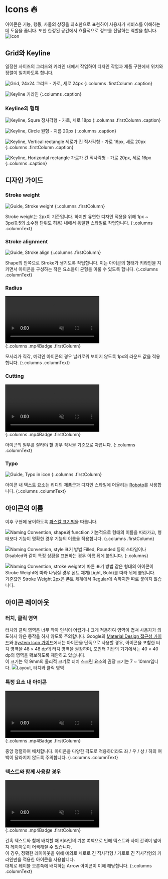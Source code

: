 ---
---

# Icons 🔥

아이콘은 기능, 행동, 사물의 상징을 최소한으로 표현하여 사용자가 서비스를 이해하는 데 도움을 줍니다. 또한 한정된 공간에서 효율적으로 정보를 전달하는 역할을 합니다. 
![Icon](system-icon/icon-intro.png)

## Grid와 Keyline

일정한 사이즈의 그리드와 키라인 내에서 작업하여 디자인 작업과 제품 구현에서 위치와 정렬이 일치하도록 합니다.
<div class="columnWrapper" markdown="1">

![Grid, 24x24](system-icon/icon-grid.png) 
그리드 - 가로, 세로 24px
{:.columns .firstColumn .caption}

![Keyline](system-icon/icon-keyline.png)
키라인
{:.columns .caption}

</div>

### Keyline의 형태
<div class="columnWrapper" markdown="1">

![Keyline, Squre](system-icon/icon-keyline-squre.png)
정사각형 - 가로, 세로 18px
{:.columns .firstColumn .caption}

![Keyline, Circle](system-icon/icon-keyline-circle.png)
원형 - 지름 20px
{:.columns .caption}

</div>

<div class="columnWrapper" markdown="1">

![Keyline, Vertical rectangle](system-icon/icon-keyline-vertical.png) 
세로가 긴 직사각형 - 가로 16px, 세로 20px
{:.columns .firstColumn .caption}

![Keyline, Horizontal rectangle](system-icon/icon-keyline-horizontal.png)
가로가 긴 직사각형 - 가로 20px, 세로 16px
{:.columns .caption}
</div>

## 디자인 가이드
### Stroke weight

<div class="columnWrapper" markdown="1">

![Guide, Stroke weight](system-icon/icon-guide-stroke.png) 
{:.columns .firstColumn}

Stroke weight는 2px이 기준입니다. 
하지만 유연한 디자인 적용을 위해 1px ~ 3px(0.5의 소수점 단위도 허용) 내에서 동일한 스타일로 작업합니다. 
{:.columns .columnText}

</div>

### Stroke alignment

<div class="columnWrapper" markdown="1">

![Guide, Stroke align](system-icon/icon-guide-align.png) 
{:.columns .firstColumn}

Shape의 안쪽으로 Stroke가 생기도록 작업합니다.
이는 아이콘의 형태가 키라인을 지키면서 아이콘을 구성하는 작은 요소들이 균형을 이룰 수 있도록 합니다.
{:.columns .columnText}

</div>

### Radius

<div class="columnWrapper" markdown="1">

<div>
    <video autoplay loop muted playsinline><source src="system-icon/icon-guide-radius.mp4" type="video/mp4"> 지금 접속하신 브라우저는 비디오를 지원하지 않습니다.</video>
</div>
{:.columns .mp4Badge .firstColumn}

모서리가 직각, 예각인 아이콘의 경우 날카로워 보이지 않도록 1px의 라운드 값을 적용합니다.
{:.columns .columnText}

</div>

### Cutting

<div class="columnWrapper" markdown="1">

<div>
    <video autoplay loop muted playsinline><source src="system-icon/icon-guide-cutting.mp4" type="video/mp4"> 지금 접속하신 브라우저는 비디오를 지원하지 않습니다.</video>
</div>
{:.columns .mp4Badge .firstColumn}

아이콘의 일부를 잘라야 할 경우 직각을 기준으로 자릅니다.
{:.columns .columnText}

</div>

### Typo

<div class="columnWrapper" markdown="1">

![Guide, Typo in icon](system-icon/icon-guide-typo.png) 
{:.columns .firstColumn}

아이콘 내 텍스트 요소는 리디의 제품군과 디자인 스타일에 어울리는 [Roboto](https://fonts.google.com/specimen/Roboto)를 사용합니다.
{:.columns .columnText}

</div>

## 아이콘의 이름
이후 구현에 용이하도록 [파스칼 표기법](https://medium.com/better-programming/string-case-styles-camel-pascal-snake-and-kebab-case-981407998841)을 따릅니다.

<div class="columnWrapper" markdown="1">

![Naming Convention, shape과 functiion](system-icon/icon-name-function.png) 
기본적으로 형태의 이름을 따라가고, 형태보다 기능이 명확한 경우 기능의 이름을 적용합니다.
{:.columns .firstColumn}

![Naming Convention, style 표기 방법](system-icon/icon-name-style.png)
Filled, Rounded 등의 스타일이나 Disabled와 같이 특정 상황을 표현하는 경우 이름 뒤에 붙입니다.
{:.columns}

</div>

![Naming Convention, stroke weight에 따른 표기 방법](system-icon/icon-name-stroke.png)
같은 형태의 아이콘이 Stroke Weight에 따라 나눠질 경우 폰트 체계(Light, Bold)를 따라 뒤에 붙입니다.  
기준값인 Stroke Weight 2px은 폰트 체계에서 Regular에 속하지만 따로 붙이지 않습니다.

## 아이콘 레이아웃
### 터치, 클릭 영역
터치와 클릭 영역은 너무 작아 인식이 어렵거나 크게 적용하여 영역이 겹쳐 사용자가 의도하지 않은 동작을 하지 않도록 주의합니다. Google의 [Material Design 접근성 가이드](https://material.io/design/usability/accessibility.html#layout-typography)와 [System Icon 가이드](https://material.io/design/iconography/system-icons.html#system-icon-metrics)에서는 아이콘을 단독으로 사용할 경우, 아이콘을 포함한 터치 영역을 48 &times; 48 dp의 터치 영역을 권장하며, 포인터 기반의 기기에서는 40 &times; 40 dp의 영역을 확보하도록 제안하고 있습니다.  
이 크기는 약 9mm의 물리적 크기로 터치 스크린 요소의 권장 크기는 7 ~ 10mm입니다.
![Layout, 터치와 클릭 영역](system-icon/icon-layout-touch-point.png)

### 특정 요소 내 아이콘

<div class="columnWrapper" markdown="1">

<div>
    <video autoplay loop muted playsinline><source src="system-icon/icon-layout-icon-in-shape.mp4" type="video/mp4"> 지금 접속하신 브라우저는 비디오를 지원하지 않습니다.</video>
</div>
{:.columns .mp4Badge .firstColumn}

중앙 정렬하여 배치합니다. 아이콘을 다양한 각도로 적용하더라도 좌 / 우 / 상 / 하의 여백이 달라지지 않도록 주의합니다.
{:.columns .columnText}

</div>

### 텍스트와 함께 사용할 경우

<div class="columnWrapper" markdown="1">

<div>
    <video autoplay loop muted playsinline><source src="system-icon/icon-layout-with-text.mp4" type="video/mp4"> 지금 접속하신 브라우저는 비디오를 지원하지 않습니다.</video>
</div>
{:.columns .mp4Badge .firstColumn}

간혹 텍스트와 함께 배치할 때 키라인의 기본 여백으로 인해 텍스트와 사이 간격이 넓어져 레이아웃이 어색해질 수 있습니다.  
이 경우, 정확한 레이아웃을 위해 예외로 세로로 긴 직사각형 / 가로로 긴 직사각형의 키라인만을 적용한 아이콘을 사용합니다.  
대체로 레이블 오른쪽에 배치하는 Arrow 아이콘이 이에 해당합니다.
{:.columns .columnText}

</div>